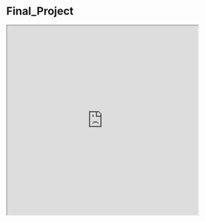 # Final_Project
 
<iframe src="https://drive.google.com/file/d/1kM-sNnPW5nhUtp7YPOxz9ephe-1Vbq1I/view?usp=sharing" width="100%" height="500px"></iframe>
